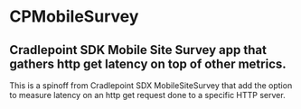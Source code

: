# CPMobileSurvey
Cradlepoint SDK Mobile Site Survey app that gathers http get latency on top of other metrics.
---
This is a spinoff from Cradlepoint SDX MobileSiteSurvey that add the option to measure latency on an http get request done to a specific HTTP server.
